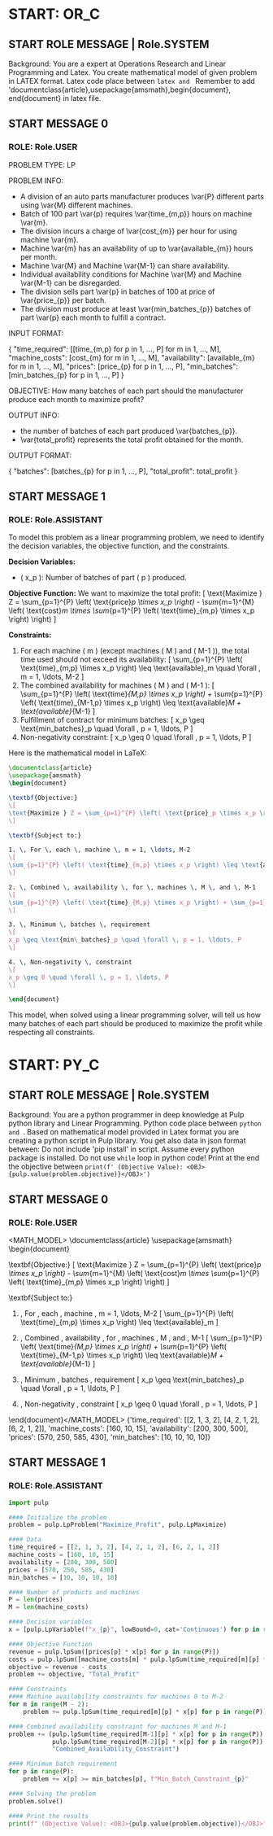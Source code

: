 # START: OR_C 
## START ROLE MESSAGE | Role.SYSTEM 
Background: You are a expert at Operations Research and Linear Programming and Latex. You create mathematical model of given problem in LATEX format. Latex code place between ```latex and ``` Remember to add 'documentclass{article},usepackage{amsmath},begin{document}, end{document} in latex file. 
## START MESSAGE 0 
### ROLE: Role.USER
<DESCRIPTION>
PROBLEM TYPE: LP

PROBLEM INFO:

- A division of an auto parts manufacturer produces \var{P} different parts using \var{M} different machines.
- Batch of 100 part \var{p} requires \var{time_{m,p}} hours on machine \var{m}.
- The division incurs a charge of \var{cost_{m}} per hour for using machine \var{m}.
- Machine \var{m} has an availability of up to \var{available_{m}} hours per month.
- Machine \var{M} and Machine \var{M-1} can share availability.
- Individual availability conditions for Machine \var{M} and Machine \var{M-1} can be disregarded.
- The division sells part \var{p} in batches of 100 at price of \var{price_{p}} per batch.
- The division must produce at least \var{min_batches_{p}} batches of part \var{p} each month to fulfill a contract.

INPUT FORMAT: 

{
    "time_required": [[time_{m,p} for p in 1, ..., P] for m in 1, ..., M],
    "machine_costs": [cost_{m} for m in 1, ..., M],
    "availability": [available_{m} for m in 1, ..., M],
    "prices": [price_{p} for p in 1, ..., P],
    "min_batches": [min_batches_{p} for p in 1, ..., P]
}

OBJECTIVE: How many batches of each part should the manufacturer produce each month to maximize profit?

OUTPUT INFO:

- the number of batches of each part produced \var{batches_{p}}.
- \var{total_profit} represents the total profit obtained for the month.

OUTPUT FORMAT:

{
    "batches": [batches_{p} for p in 1, ..., P],
    "total_profit": total_profit
}
</DESCRIPTION>


## START MESSAGE 1 
### ROLE: Role.ASSISTANT
To model this problem as a linear programming problem, we need to identify the decision variables, the objective function, and the constraints.

**Decision Variables:**
- \( x_p \): Number of batches of part \( p \) produced.

**Objective Function:**
We want to maximize the total profit:
\[
\text{Maximize } Z = \sum_{p=1}^{P} \left( \text{price}_p \times x_p \right) - \sum_{m=1}^{M} \left( \text{cost}_m \times \sum_{p=1}^{P} \left( \text{time}_{m,p} \times x_p \right) \right)
\]

**Constraints:**
1. For each machine \( m \) (except machines \( M \) and \( M-1 \)), the total time used should not exceed its availability:
   \[
   \sum_{p=1}^{P} \left( \text{time}_{m,p} \times x_p \right) \leq \text{available}_m \quad \forall \, m = 1, \ldots, M-2
   \]
2. The combined availability for machines \( M \) and \( M-1 \):
   \[
   \sum_{p=1}^{P} \left( \text{time}_{M,p} \times x_p \right) + \sum_{p=1}^{P} \left( \text{time}_{M-1,p} \times x_p \right) \leq \text{available}_M + \text{available}_{M-1}
   \]
3. Fulfillment of contract for minimum batches:
   \[
   x_p \geq \text{min\_batches}_p \quad \forall \, p = 1, \ldots, P
   \]
4. Non-negativity constraint:
   \[
   x_p \geq 0 \quad \forall \, p = 1, \ldots, P
   \]

Here is the mathematical model in LaTeX:

```latex
\documentclass{article}
\usepackage{amsmath}
\begin{document}

\textbf{Objective:}
\[
\text{Maximize } Z = \sum_{p=1}^{P} \left( \text{price}_p \times x_p \right) - \sum_{m=1}^{M} \left( \text{cost}_m \times \sum_{p=1}^{P} \left( \text{time}_{m,p} \times x_p \right) \right)
\]

\textbf{Subject to:}

1. \, For \, each \, machine \, m = 1, \ldots, M-2
\[
\sum_{p=1}^{P} \left( \text{time}_{m,p} \times x_p \right) \leq \text{available}_m 
\]

2. \, Combined \, availability \, for \, machines \, M \, and \, M-1
\[
\sum_{p=1}^{P} \left( \text{time}_{M,p} \times x_p \right) + \sum_{p=1}^{P} \left( \text{time}_{M-1,p} \times x_p \right) \leq \text{available}_M + \text{available}_{M-1}
\]

3. \, Minimum \, batches \, requirement
\[
x_p \geq \text{min\_batches}_p \quad \forall \, p = 1, \ldots, P
\]

4. \, Non-negativity \, constraint
\[
x_p \geq 0 \quad \forall \, p = 1, \ldots, P
\]

\end{document}
```

This model, when solved using a linear programming solver, will tell us how many batches of each part should be produced to maximize the profit while respecting all constraints.

# START: PY_C 
## START ROLE MESSAGE | Role.SYSTEM 
Background: You are a python programmer in deep knowledge at Pulp python library and Linear Programming. Python code place between ```python and ```. Based on mathematical model provided in Latex format you are creating a python script in Pulp library. You get also data in json format between: <DATA></DATA> Do not include 'pip install' in script. Assume every python package is installed. Do not use `while` loop in python code! Print at the end the objective between <OBJ></OBJ> `print(f' (Objective Value): <OBJ>{pulp.value(problem.objective)}</OBJ>')` 
## START MESSAGE 0 
### ROLE: Role.USER
<MATH_MODEL>
\documentclass{article}
\usepackage{amsmath}
\begin{document}

\textbf{Objective:}
\[
\text{Maximize } Z = \sum_{p=1}^{P} \left( \text{price}_p \times x_p \right) - \sum_{m=1}^{M} \left( \text{cost}_m \times \sum_{p=1}^{P} \left( \text{time}_{m,p} \times x_p \right) \right)
\]

\textbf{Subject to:}

1. \, For \, each \, machine \, m = 1, \ldots, M-2
\[
\sum_{p=1}^{P} \left( \text{time}_{m,p} \times x_p \right) \leq \text{available}_m 
\]

2. \, Combined \, availability \, for \, machines \, M \, and \, M-1
\[
\sum_{p=1}^{P} \left( \text{time}_{M,p} \times x_p \right) + \sum_{p=1}^{P} \left( \text{time}_{M-1,p} \times x_p \right) \leq \text{available}_M + \text{available}_{M-1}
\]

3. \, Minimum \, batches \, requirement
\[
x_p \geq \text{min\_batches}_p \quad \forall \, p = 1, \ldots, P
\]

4. \, Non-negativity \, constraint
\[
x_p \geq 0 \quad \forall \, p = 1, \ldots, P
\]

\end{document}</MATH_MODEL>
<DATA>
{'time_required': [[2, 1, 3, 2], [4, 2, 1, 2], [6, 2, 1, 2]], 'machine_costs': [160, 10, 15], 'availability': [200, 300, 500], 'prices': [570, 250, 585, 430], 'min_batches': [10, 10, 10, 10]}</DATA>


## START MESSAGE 1 
### ROLE: Role.ASSISTANT
```python
import pulp

#### Initialize the problem
problem = pulp.LpProblem("Maximize_Profit", pulp.LpMaximize)

#### Data
time_required = [[2, 1, 3, 2], [4, 2, 1, 2], [6, 2, 1, 2]]
machine_costs = [160, 10, 15]
availability = [200, 300, 500]
prices = [570, 250, 585, 430]
min_batches = [10, 10, 10, 10]

#### Number of products and machines
P = len(prices)
M = len(machine_costs)

#### Decision variables
x = [pulp.LpVariable(f"x_{p}", lowBound=0, cat='Continuous') for p in range(P)]

#### Objective Function
revenue = pulp.lpSum([prices[p] * x[p] for p in range(P)])
costs = pulp.lpSum([machine_costs[m] * pulp.lpSum(time_required[m][p] * x[p] for p in range(P)) for m in range(M)])
objective = revenue - costs
problem += objective, "Total_Profit"

#### Constraints
#### Machine availability constraints for machines 0 to M-2
for m in range(M - 2):
    problem += pulp.lpSum(time_required[m][p] * x[p] for p in range(P)) <= availability[m], f"Availability_Constraint_{m}"

#### Combined availability constraint for machines M and M-1
problem += (pulp.lpSum(time_required[M-1][p] * x[p] for p in range(P)) +
            pulp.lpSum(time_required[M-2][p] * x[p] for p in range(P)) <= availability[M-1] + availability[M-2],
            "Combined_Availability_Constraint")

#### Minimum batch requirement
for p in range(P):
    problem += x[p] >= min_batches[p], f"Min_Batch_Constraint_{p}"

#### Solving the problem
problem.solve()

#### Print the results
print(f" (Objective Value): <OBJ>{pulp.value(problem.objective)}</OBJ>")
```

